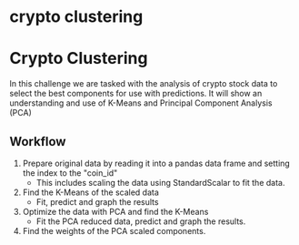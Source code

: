 # crypto clustering

# Crypto Clustering

In this challenge we are tasked with the analysis of crypto stock data to select the best components for use with predictions. It will show an understanding and use of K-Means and Principal Component Analysis (PCA)

## Workflow
1. Prepare original data by reading it into a pandas data frame and setting the index to the "coin_id"
    - This includes scaling the data using StandardScalar to fit the data.
2. Find the K-Means of the scaled data
    - Fit, predict and graph the results
3. Optimize the data with PCA and find the K-Means
    - Fit the PCA reduced data, predict and graph the results.
4. Find the weights of the PCA scaled components.